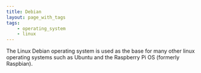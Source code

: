 ```yaml
---
title: Debian
layout: page_with_tags
tags:
    - operating_system
    - linux
---
```


The Linux Debian operating system is used as the base for many other linux operating systems such as Ubuntu and the Raspberry Pi OS (formerly Raspbian).

